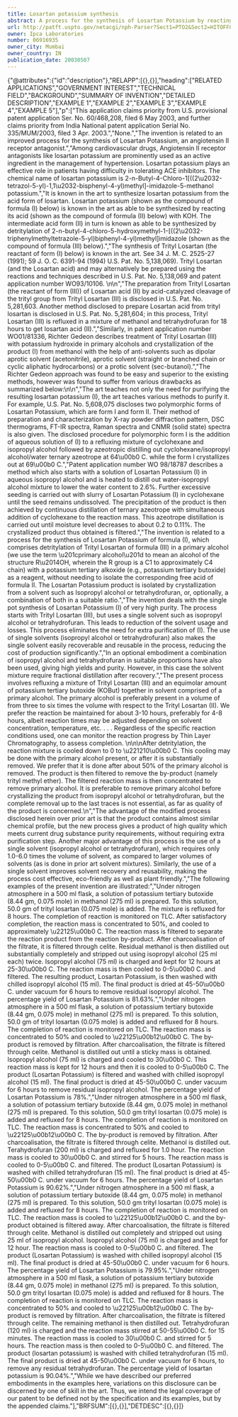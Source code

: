 ```yaml
---
title: Losartan potassium synthesis
abstract: A process for the synthesis of Losartan Potassium by reacting Trityl Losartan in a primary alcohol with potassium tertiary alkoxide.
url: http://patft.uspto.gov/netacgi/nph-Parser?Sect1=PTO2&Sect2=HITOFF&p=1&u=%2Fnetahtml%2FPTO%2Fsearch-adv.htm&r=1&f=G&l=50&d=PALL&S1=06916935&OS=06916935&RS=06916935
owner: Ipca Laboratories
number: 06916935
owner_city: Mumbai
owner_country: IN
publication_date: 20030507
---
```


{"@attributes":{"id":"description"},"RELAPP":[{},{}],"heading":["RELATED APPLICATIONS","GOVERNMENT INTEREST","TECHNICAL FIELD","BACKGROUND","SUMMARY OF INVENTION","DETAILED DESCRIPTION","EXAMPLE 1","EXAMPLE 2","EXAMPLE 3","EXAMPLE 4","EXAMPLE 5"],"p":["This application claims priority from U.S. provisional patent application Ser. No. 60\/468,208, filed 6 May 2003, and further claims priority from India National patent application Serial No. 335\/MUM\/2003, filed 3 Apr. 2003.","None.","The invention is related to an improved process for the synthesis of Losartan Potassium, an angiotensin II receptor antagonist.","Among cardiovascular drugs, Angiotensin II receptor antagonists like losartan potassium are prominently used as an active ingredient in the management of hypertension. Losartan potassium plays an effective role in patients having difficulty in tolerating ACE inhibitors. The chemical name of losartan potassium is 2-n-Butyl-4-Chloro-1[((2\u2032-tetrazol-5-yl)-1,1\u2032-bisphenyl-4-yl)methyl]-imidazole-5-methanol potassium.","It is known in the art to synthesize losartan potassium from the acid form of losartan. Losartan potassium (shown as the compound of formula (I) below) is known in the art as able to be synthesized by reacting its acid (shown as the compound of formula (II) below) with KOH. The intermediate acid form (II) in turn is known as able to be synthesized by detritylation of 2-n-butyl-4-chloro-5-hydroxymethyl-1-[((2\u2032-triphenylmethyltetrazole-5-yl)biphenyl-4-yl)methyl]imidazole (shown as the compound of formula (III) below).","The synthesis of Trityl Losartan (the reactant of form (I) below) is known in the art. See 34 J. M. C. 2525-27 (1991); 59 J. O. C. 6391-94 (1994) U.S. Pat. No. 5,138,069). Trityl Losartan (and the Losartan acid) and may alternatively be prepared using the reactions and techniques described in U.S. Pat. No. 5,138,069 and patent application number WO93\/10106. \n\n","The preparation from Trityl Losartan (the reactant of form (III)) of Losartan acid (II) by acid-catalyzed cleavage of the trityl group from Trityl Losartan (III) is disclosed in U.S. Pat. No. 5,281,603. Another method disclosed to prepare Losartan acid from trityl losartan is disclosed in U.S. Pat. No. 5,281,604; in this process, Trityl Losartan (III) is refluxed in a mixture of methanol and tetrahydrofuran for 18 hours to get losartan acid (II).","Similarly, in patent application number WO01\/81336, Richter Gedeon describes treatment of Trityl Losartan (III) with potassium hydroxide in primary alcohols and crystallization of the product (I) from methanol with the help of anti-solvents such as dipolar aprotic solvent (acetonitrile), aprotic solvent (straight or branched chain or cyclic aliphatic hydrocarbons) or a protic solvent (sec-butanol).","The Richter Gedeon approach was found to be easy and superior to the existing methods, however was found to suffer from various drawbacks as summarized below:\n\n","The art teaches not only the need for purifying the resulting losartan potassium (I), the art teaches various methods to purify it. For example, U.S. Pat. No. 5,608,075 discloses two polymorphic forms of Losartan Potassium, which are form I and form II. Their method of preparation and characterization by X-ray powder diffraction pattern, DSC thermograms, FT-IR spectra, Raman spectra and CNMR (solid state) spectra is also given. The disclosed procedure for polymorphic form I is the addition of aqueous solution of (I) to a refluxing mixture of cyclohexane and isopropyl alcohol followed by azeotropic distilling out cyclohexane\/isopropyl alcohol\/water ternary azeotrope at 64\u00b0 C. while the form I crystallizes out at 69\u00b0 C.","Patent application number WO 98\/18787 describes a method which also starts with a solution of Losartan Potassium (I) in aqueous isopropyl alcohol and is heated to distill out water-isopropyl alcohol mixture to lower the water content to 2.6%. Further excessive seeding is carried out with slurry of Losartan Potassium (I) in cyclohexane until the seed remains undissolved. The precipitation of the product is then achieved by continuous distillation of ternary azeotrope with simultaneous addition of cyclohexane to the reaction mass. This azeotrope distillation is carried out until moisture level decreases to about 0.2 to 0.11%. The crystallized product thus obtained is filtered.","The invention is related to a process for the synthesis of Losartan Potassium of formula (I), which comprises detritylation of Trityl Losartan of formula (III) in a primary alcohol (we use the term \u201cprimary alcohol\u201d to mean an alcohol of the structure R\u2014OH, wherein the R group is a C1 to approximately C4 chain) with a potassium tertiary alkoxide (e.g., potassium tertiary butoxide) as a reagent, without needing to isolate the corresponding free acid of formula II. The Losartan Potassium product is isolated by crystallization from a solvent such as Isopropyl alcohol or tetrahydrofuran, or, optionally, a combination of both in a suitable ratio.","The invention deals with the single pot synthesis of Losartan Potassium (I) of very high purity. The process starts with Trityl Losartan (III), but uses a single solvent such as isopropyl alcohol or tetrahydrofuran. This leads to reduction of the solvent usage and losses. This process eliminates the need for extra purification of (I). The use of single solvents (isopropyl alcohol or tetrahydrofuran) also makes the single solvent easily recoverable and reusable in the process, reducing the cost of production significantly.","In an optional embodiment a combination of isopropyl alcohol and tetrahydrofuran in suitable proportions have also been used, giving high yields and purity. However, in this case the solvent mixture require fractional distillation after recovery.","The present process involves refluxing a mixture of Trityl Losartan (III) and an equimolar amount of potassium tertiary butoxide (KOBut) together in solvent comprised of a primary alcohol. The primary alcohol is preferably present in a volume of from three to six times the volume with respect to the Trityl Losartan (II). We prefer the reaction be maintained for about 3-10 hours, preferably for 4-8 hours, albeit reaction times may be adjusted depending on solvent concentration, temperature, etc. . . . Regardless of the specific reaction conditions used, one can monitor the reaction progress by Thin Layer Chromatography, to assess completion. \n\n\nAfter detritylation, the reaction mixture is cooled down to 0 to \u221210\u00b0 C. This cooling may be done with the primary alcohol present, or after it is substantially removed. We prefer that it is done after about 50% of the primary alcohol is removed. The product is then filtered to remove the by-product (namely trityl methyl ether). The filtered reaction mass is then concentrated to remove primary alcohol. It is preferable to remove primary alcohol before crystallizing the product from isopropyl alcohol or tetrahydrofuran, but the complete removal up to the last traces is not essential, as far as quality of the product is concerned.\n","The advantage of the modified process disclosed herein over prior art is that the product contains almost similar chemical profile, but the new process gives a product of high quality which meets current drug substance purity requirements, without requiring extra purification step. Another major advantage of this process is the use of a single solvent (isopropyl alcohol or tetrahydrofuran), which requires only 1.0-6.0 times the volume of solvent, as compared to larger volumes of solvents (as is done in prior art solvent mixtures). Similarly, the use of a single solvent improves solvent recovery and reusability, making the process cost effective, eco-friendly as well as plant friendly.","The following examples of the present invention are illustrated:","Under nitrogen atmosphere in a 500 ml flask, a solution of potassium tertiary butoxide (8.44 gm, 0.075 mole) in methanol (275 ml) is prepared. To this solution, 50.0 gm of trityl losartan (0.075 mole) is added. The mixture is refluxed for 8 hours. The completion of reaction is monitored on TLC. After satisfactory completion, the reaction mass is concentrated to 50%, and cooled to approximately \u22125\u00b0 C. The reaction mass is filtered to separate the reaction product from the reaction by-product. After charcoalisation of the filtrate, it is filtered through celite. Residual methanol is then distilled out substantially completely and stripped out using isopropyl alcohol (25 ml each) twice. Isopropyl alcohol (75 ml) is charged and kept for 12 hours at 25-30\u00b0 C. The reaction mass is then cooled to 0-5\u00b0 C. and filtered. The resulting product, Losartan Potassium, is then washed with chilled isopropyl alcohol (15 ml). The final product is dried at 45-50\u00b0 C. under vacuum for 6 hours to remove residual isopropyl alcohol. The percentage yield of Losartan Potassium is 81.63%.","Under nitrogen atmosphere in a 500 ml flask, a solution of potassium tertiary butoxide (8.44 gm, 0.075 mole) in methanol (275 ml) is prepared. To this solution, 50.0 gm of trityl losartan (0.075 mole) is added and refluxed for 8 hours. The completion of reaction is monitored on TLC. The reaction mass is concentrated to 50% and cooled to \u22125\u00b12\u00b0 C. The by-product is removed by filtration. After charcoalisation, the filtrate is filtered through celite. Methanol is distilled out until a sticky mass is obtained. Isopropyl alcohol (75 ml) is charged and cooled to 30\u00b0 C. This reaction mass is kept for 12 hours and then it is cooled to 0-5\u00b0 C. The product (Losartan Potassium) is filtered and washed with chilled isopropyl alcohol (15 ml). The final product is dried at 45-50\u00b0 C. under vacuum for 6 hours to remove residual isopropyl alcohol. The percentage yield of Losartan Potassium is 78%.","Under nitrogen atmosphere in a 500 ml flask, a solution of potassium tertiary butoxide (8.44 gm, 0.075 mole) in methanol (275 ml) is prepared. To this solution, 50.0 gm trityl losartan (0.075 mole) is added and refluxed for 8 hours. The completion of reaction is monitored on TLC. The reaction mass is concentrated to 50% and cooled to \u22125\u00b12\u00b0 C. The by-product is removed by filtration. After charcoalisation, the filtrate is filtered through celite. Methanol is distilled out. Terahydrofuran (200 ml) is charged and refluxed for 1.0 hour. The reaction mass is cooled to 30\u00b0 C. and stirred for 5 hours. The reaction mass is cooled to 0-5\u00b0 C. and filtered. The product (Losartan Potassium) is washed with chilled tetrahydrofuran (15 ml). The final product is dried at 45-50\u00b0 C. under vacuum for 6 hours. The percentage yield of Losartan Potassium is 90.62%.","Under nitrogen atmosphere in a 500 ml flask, a solution of potassium tertiary butoxide (8.44 gm, 0.075 mole) in methanol (275 ml) is prepared. To this solution, 50.0 gm trityl losartan (0.075 mole) is added and refluxed for 8 hours. The completion of reaction is monitored on TLC. The reaction mass is cooled to \u22125\u00b12\u00b0 C. and the by-product obtained is filtered away. After charcoalisation, the filtrate is filtered through celite. Methanol is distilled out completely and stripped out using 25 ml of isopropyl alcohol. Isopropyl alcohol (75 ml) is charged and kept for 12 hour. The reaction mass is cooled to 0-5\u00b0 C. and filtered. The product (Losartan Potassium) is washed with chilled isopropyl alcohol (15 ml). The final product is dried at 45-50\u00b0 C. under vacuum for 6 hours. The percentage yield of Losartan Potassium is 79.95%.","Under nitrogen atmosphere in a 500 ml flask, a solution of potassium tertiary butoxide (8.44 gm, 0.075 mole) in methanol (275 ml) is prepared. To this solution, 50.0 gm trityl losartan (0.075 mole) is added and refluxed for 8 hours. The completion of reaction is monitored on TLC. The reaction mass is concentrated to 50% and cooled to \u22125\u00b12\u00b0 C. The by-product is removed by filtration. After charcoalisation, the filtrate is filtered through celite. The remaining methanol is then distilled out. Tetrahydrofuran (120 ml) is charged and the reaction mass stirred at 50-55\u00b0 C. for 15 minutes. The reaction mass is cooled to 30\u00b0 C. and stirred for 5 hours. The reaction mass is then cooled to 0-5\u00b0 C. and filtered. The product (losartan potassium) is washed with chilled tetrahydrofuran (15 ml). The final product is dried at 45-50\u00b0 C. under vacuum for 6 hours, to remove any residual tetrahydrofuran. The percentage yield of losartan potassium is 90.04%.","While we have described our preferred embodiments in the examples here, variations on this disclosure can be discerned by one of skill in the art. Thus, we intend the legal coverage of our patent to be defined not by the specification and its examples, but by the appended claims."],"BRFSUM":[{},{}],"DETDESC":[{},{}]}
